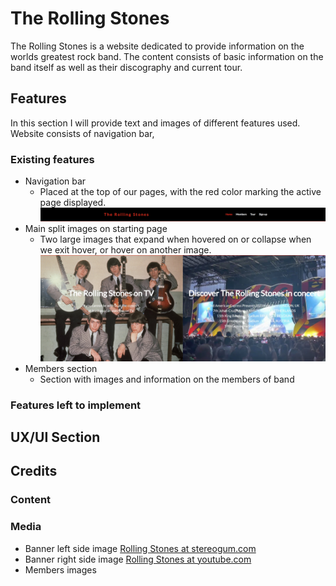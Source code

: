 # The Rolling Stones

The Rolling Stones is a website dedicated to provide information on the worlds greatest rock band. The content
consists of basic information on the band itself as well as their discography and current tour.

## Features

In this section I will provide text and images of different features used. Website consists of navigation bar,

### Existing features

* Navigation bar
  * Placed at the top of our pages, with the red color marking the active page displayed. 
  ![navigation](documentation/navigation.jpg)
* Main split images on starting page
  * Two large images that expand when hovered on or collapse when we exit hover, or hover on another image.
![Main image](documentation/rs-main.jpg)
* Members section
  * Section with images and information on the members of band
### Features left to implement
   
## UX/UI Section


## Credits

### Content
### Media
* Banner left side image [Rolling Stones  at stereogum.com](https://www.stereogum.com/)
* Banner right side image [Rolling Stones  at youtube.com](https://www.youtube.com/)
* Members images 
